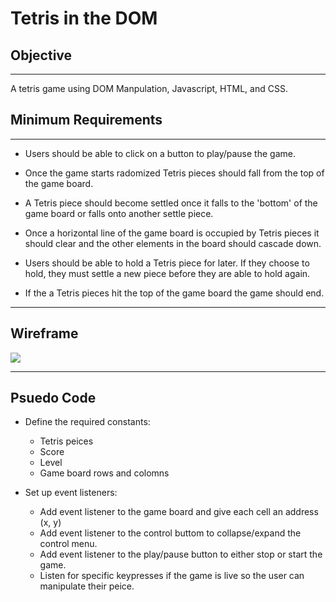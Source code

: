# Tetris in the DOM

## Objective
---
A tetris game using DOM Manpulation, Javascript, HTML, and CSS.
## Minimum Requirements
---
* Users should be able to click on a button to play/pause the game.
  
* Once the game starts radomized Tetris pieces should fall from the top of the game board. 
  
* A Tetris piece should become settled once it falls to the 'bottom' of the game board or falls onto another settle piece.

* Once a horizontal line of the game board is occupied by Tetris pieces it should clear and the other elements in the board should cascade down.

* Users should be able to hold a Tetris piece for later. If they choose to hold, they must settle a new piece before they are able to hold again.

* If the a Tetris pieces hit the top of the game board the game should end.
---
## Wireframe
<img src = https://i.imgur.com/3F1t9Oe.png/>

---
## Psuedo Code
* Define the required constants:
   * Tetris peices 
   * Score 
   * Level
   * Game board rows and colomns 

* Set up event listeners:
   * Add event listener to the game board and give each cell an address (x, y) 
   * Add event listener to the control buttom to collapse/expand the control menu.
   * Add event listener to the play/pause button to either stop or start the game.
   * Listen for specific keypresses if the game is live so the user can manipulate their peice.  
